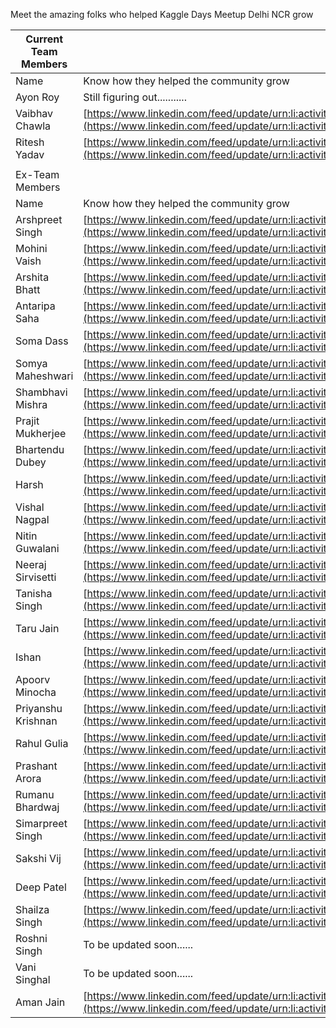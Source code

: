 Meet the amazing folks who helped Kaggle Days Meetup Delhi NCR grow

| Current Team Members |                                                                                                                                                      |
| -------------------- | ---------------------------------------------------------------------------------------------------------------------------------------------------- |
| Name                 | Know how they helped the community grow                                                                                                              |
| Ayon Roy             | Still figuring out...........                                                                                                    |
| Vaibhav Chawla       | [https://www.linkedin.com/feed/update/urn:li:activity:6870602926558208000](https://www.linkedin.com/feed/update/urn:li:activity:6870602926558208000)|
| Ritesh Yadav         | [https://www.linkedin.com/feed/update/urn:li:activity:6784355996493082624](https://www.linkedin.com/feed/update/urn:li:activity:6784355996493082624)|
|                      |                                                                                                                                                      |
| Ex-Team Members      |                                                                                                                                                      |
| Name                 | Know how they helped the community grow                                                                                                              |
| Arshpreet Singh      | [https://www.linkedin.com/feed/update/urn:li:activity:6781247548008099840](https://www.linkedin.com/feed/update/urn:li:activity:6781247548008099840) |
| Mohini Vaish         | [https://www.linkedin.com/feed/update/urn:li:activity:6772525597919993856](https://www.linkedin.com/feed/update/urn:li:activity:6772525597919993856) |
| Arshita Bhatt        | [https://www.linkedin.com/feed/update/urn:li:activity:6773265242760781824](https://www.linkedin.com/feed/update/urn:li:activity:6773265242760781824) |
| Antaripa Saha        | [https://www.linkedin.com/feed/update/urn:li:activity:6773616775813853184](https://www.linkedin.com/feed/update/urn:li:activity:6773616775813853184) |
| Soma Dass            | [https://www.linkedin.com/feed/update/urn:li:activity:6773972907854053376](https://www.linkedin.com/feed/update/urn:li:activity:6773972907854053376) |
| Somya Maheshwari     | [https://www.linkedin.com/feed/update/urn:li:activity:6774347812093214720](https://www.linkedin.com/feed/update/urn:li:activity:6774347812093214720) |
| Shambhavi Mishra     | [https://www.linkedin.com/feed/update/urn:li:activity:6776882173803945984](https://www.linkedin.com/feed/update/urn:li:activity:6776882173803945984) |
| Prajit Mukherjee     | [https://www.linkedin.com/feed/update/urn:li:activity:6780845674276761601](https://www.linkedin.com/feed/update/urn:li:activity:6780845674276761601) |
| Bhartendu Dubey      | [https://www.linkedin.com/feed/update/urn:li:activity:6783755477466652672](https://www.linkedin.com/feed/update/urn:li:activity:6783755477466652672) |
| Harsh                | [https://www.linkedin.com/feed/update/urn:li:activity:6781607379613159424](https://www.linkedin.com/feed/update/urn:li:activity:6781607379613159424) |
| Vishal Nagpal        | [https://www.linkedin.com/feed/update/urn:li:activity:6781958968832081920](https://www.linkedin.com/feed/update/urn:li:activity:6781958968832081920) |
| Nitin Guwalani       | [https://www.linkedin.com/feed/update/urn:li:activity:6782313597755359233](https://www.linkedin.com/feed/update/urn:li:activity:6782313597755359233) |
| Neeraj Sirvisetti    | [https://www.linkedin.com/feed/update/urn:li:activity:6782675975642591232](https://www.linkedin.com/feed/update/urn:li:activity:6782675975642591232) |
| Tanisha Singh        | [https://www.linkedin.com/feed/update/urn:li:activity:6780159499635433472](https://www.linkedin.com/feed/update/urn:li:activity:6780159499635433472) |
| Taru Jain            | [https://www.linkedin.com/feed/update/urn:li:activity:6777242722525941760](https://www.linkedin.com/feed/update/urn:li:activity:6777242722525941760) |
| Ishan                | [https://www.linkedin.com/feed/update/urn:li:activity:6782884986380013568](https://www.linkedin.com/feed/update/urn:li:activity:6782884986380013568) |
| Apoorv Minocha       | [https://www.linkedin.com/feed/update/urn:li:activity:6783254453169590272](https://www.linkedin.com/feed/update/urn:li:activity:6783254453169590272) |
| Priyanshu Krishnan   | [https://www.linkedin.com/feed/update/urn:li:activity:6784134690040348672](https://www.linkedin.com/feed/update/urn:li:activity:6784134690040348672) |
| Rahul Gulia          | [https://www.linkedin.com/feed/update/urn:li:activity:6789405523667226624](https://www.linkedin.com/feed/update/urn:li:activity:6789405523667226624) |
| Prashant Arora       | [https://www.linkedin.com/feed/update/urn:li:activity:6792105231619649536](https://www.linkedin.com/feed/update/urn:li:activity:6792105231619649536) |
| Rumanu Bhardwaj      | [https://www.linkedin.com/feed/update/urn:li:activity:6807872790243487745](https://www.linkedin.com/feed/update/urn:li:activity:6807872790243487745) |
| Simarpreet Singh     | [https://www.linkedin.com/feed/update/urn:li:activity:6812590155485052928](https://www.linkedin.com/feed/update/urn:li:activity:6812590155485052928) |
| Sakshi Vij           | [https://www.linkedin.com/feed/update/urn:li:activity:6813697098530222080](https://www.linkedin.com/feed/update/urn:li:activity:6813697098530222080) |
| Deep Patel           | [https://www.linkedin.com/feed/update/urn:li:activity:6813316357124435968](https://www.linkedin.com/feed/update/urn:li:activity:6813316357124435968) |
| Shailza Singh        | [https://www.linkedin.com/feed/update/urn:li:activity:6812952801837248512](https://www.linkedin.com/feed/update/urn:li:activity:6812952801837248512) |
| Roshni Singh         | To be updated soon......
| Vani Singhal         | To be updated soon......
| Aman Jain            | [https://www.linkedin.com/feed/update/urn:li:activity:6868417223103520768](https://www.linkedin.com/feed/update/urn:li:activity:6868417223103520768)
